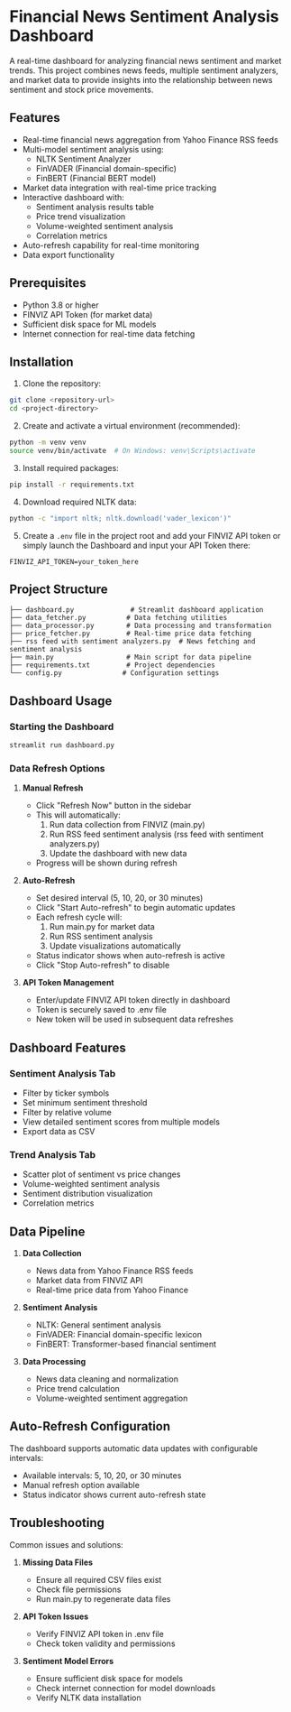 # Financial News Sentiment Analysis Dashboard

A real-time dashboard for analyzing financial news sentiment and market trends. This project combines news feeds, multiple sentiment analyzers, and market data to provide insights into the relationship between news sentiment and stock price movements.

## Features

- Real-time financial news aggregation from Yahoo Finance RSS feeds
- Multi-model sentiment analysis using:
  - NLTK Sentiment Analyzer
  - FinVADER (Financial domain-specific)
  - FinBERT (Financial BERT model)
- Market data integration with real-time price tracking
- Interactive dashboard with:
  - Sentiment analysis results table
  - Price trend visualization
  - Volume-weighted sentiment analysis
  - Correlation metrics
- Auto-refresh capability for real-time monitoring
- Data export functionality

## Prerequisites

- Python 3.8 or higher
- FINVIZ API Token (for market data)
- Sufficient disk space for ML models
- Internet connection for real-time data fetching

## Installation

1. Clone the repository:
```bash
git clone <repository-url>
cd <project-directory>
```

2. Create and activate a virtual environment (recommended):
```bash
python -m venv venv
source venv/bin/activate  # On Windows: venv\Scripts\activate
```

3. Install required packages:
```bash
pip install -r requirements.txt
```

4. Download required NLTK data:
```bash
python -c "import nltk; nltk.download('vader_lexicon')"
```

5. Create a `.env` file in the project root and add your FINVIZ API token or simply launch the Dashboard and input your API Token there:
```
FINVIZ_API_TOKEN=your_token_here
```

## Project Structure

```
├── dashboard.py              # Streamlit dashboard application
├── data_fetcher.py          # Data fetching utilities
├── data_processor.py        # Data processing and transformation
├── price_fetcher.py         # Real-time price data fetching
├── rss feed with sentiment analyzers.py  # News fetching and sentiment analysis
├── main.py                  # Main script for data pipeline
├── requirements.txt         # Project dependencies
└── config.py               # Configuration settings
```

## Dashboard Usage

### Starting the Dashboard
```bash
streamlit run dashboard.py
```

### Data Refresh Options

1. **Manual Refresh**
   - Click "Refresh Now" button in the sidebar
   - This will automatically:
     1. Run data collection from FINVIZ (main.py)
     2. Run RSS feed sentiment analysis (rss feed with sentiment analyzers.py)
     3. Update the dashboard with new data
   - Progress will be shown during refresh

2. **Auto-Refresh**
   - Set desired interval (5, 10, 20, or 30 minutes)
   - Click "Start Auto-refresh" to begin automatic updates
   - Each refresh cycle will:
     1. Run main.py for market data
     2. Run RSS sentiment analysis
     3. Update visualizations automatically
   - Status indicator shows when auto-refresh is active
   - Click "Stop Auto-refresh" to disable

3. **API Token Management**
   - Enter/update FINVIZ API token directly in dashboard
   - Token is securely saved to .env file
   - New token will be used in subsequent data refreshes

## Dashboard Features

### Sentiment Analysis Tab
- Filter by ticker symbols
- Set minimum sentiment threshold
- Filter by relative volume
- View detailed sentiment scores from multiple models
- Export data as CSV

### Trend Analysis Tab
- Scatter plot of sentiment vs price changes
- Volume-weighted sentiment analysis
- Sentiment distribution visualization
- Correlation metrics

## Data Pipeline

1. **Data Collection**
   - News data from Yahoo Finance RSS feeds
   - Market data from FINVIZ API
   - Real-time price data from Yahoo Finance

2. **Sentiment Analysis**
   - NLTK: General sentiment analysis
   - FinVADER: Financial domain-specific lexicon
   - FinBERT: Transformer-based financial sentiment

3. **Data Processing**
   - News data cleaning and normalization
   - Price trend calculation
   - Volume-weighted sentiment aggregation

## Auto-Refresh Configuration

The dashboard supports automatic data updates with configurable intervals:
- Available intervals: 5, 10, 20, or 30 minutes
- Manual refresh option available
- Status indicator shows current auto-refresh state

## Troubleshooting

Common issues and solutions:

1. **Missing Data Files**
   - Ensure all required CSV files exist
   - Check file permissions
   - Run main.py to regenerate data files

2. **API Token Issues**
   - Verify FINVIZ API token in .env file
   - Check token validity and permissions

3. **Sentiment Model Errors**
   - Ensure sufficient disk space for models
   - Check internet connection for model downloads
   - Verify NLTK data installation
